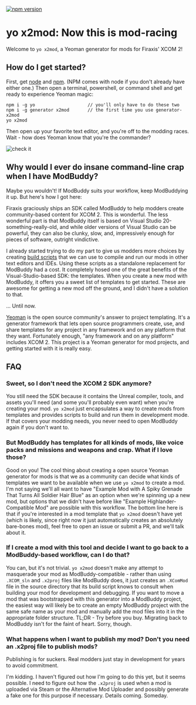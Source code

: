 [![npm version](https://badge.fury.io/js/generator-x2mod.svg)](https://badge.fury.io/js/generator-x2mod)

# yo x2mod: Now this is mod-racing
Welcome to `yo x2mod`, a Yeoman generator for mods for Firaxis' XCOM 2!

## How do I get started?
First, get [node](https://nodejs.org/en/download/) and [npm](https://www.npmjs.com/). (NPM comes with node if you don't already have either one.) Then open a terminal, powershell, or command shell and get ready to experience Yeoman magic:

```
npm i -g yo                    // you'll only have to do these two
npm i -g generator x2mod       // the first time you use generator-x2mod
yo x2mod
```

Then open up your favorite text editor, and you're off to the modding races. Wait - how does Yeoman know that you're the commander?

![check it](https://i.imgur.com/K7ox5XB.png)

## Why would I ever do insane command-line crap when I have ModBuddy?

Maybe you wouldn't! If ModBuddy suits your workflow, keep ModBuddying it up. But here's how I got here:

Firaxis graciously ships an SDK called ModBuddy to help modders create community-based content for XCOM 2. This is wonderful. The less wonderful part is that ModBuddy itself is based on Visual Studio 20-something-really-old, and while older versions of Visual Studio can be powerful, they can also be clunky, slow, and, impressively enough for pieces of software, outright vindictive. 

I already started trying to do my part to give us modders more choices by creating [build scripts](https://github.com/jammerware/x2mods-dev-scripts) that we can use to compile and run our mods in other text editors and IDEs. Using these scripts as a standalone replacement for ModBuddy had a cost. It completely hosed one of the great benefits of the Visual-Studio-based SDK: the templates. When you create a new mod with ModBuddy, it offers you a sweet list of templates to get started. These are awesome for getting a new mod off the ground, and I didn't have a solution to that.

... Until now.

[Yeoman](http://yeoman.io/) is the open source community's answer to project templating. It's a generator framework that lets open source programmers create, use, and share templates for any project in any framework and on any platform that they want. Fortunately enough, "any framework and on any platform" includes XCOM 2. This project is a Yeoman generator for mod projects, and getting started with it is really easy.

## FAQ
### Sweet, so I don't need the XCOM 2 SDK anymore?

You still need the SDK because it contains the Unreal compiler, tools, and assets you'll need (and some you'll probably even want) when you're creating your mod. `yo x2mod` just encapsulates a way to create mods from templates and provides scripts to build and run them in development mode. If that covers your modding needs, you never need to open ModBuddy again if you don't want to.

### But ModBuddy has templates for all kinds of mods, like voice packs and missions and weapons and crap. What if I love those?

Good on you! The cool thing about creating a open source Yeoman generator for mods is that we as a community can decide what kinds of templates we want to be available when we use `yo x2mod` to create a mod. I'm not saying we'll all want to have "Example Mod with A Spiky Grenade That Turns All Soldier Hair Blue" as an option when we're spinning up a new mod, but options that we didn't have before like "Example Highlander-Compatible Mod" are possible with this workflow. The bottom line here is that if you're interested in a mod template that `yo x2mod` doesn't have yet (which is likely, since right now it just automatically creates an absolutely bare-bones mod), feel free to open an issue or submit a PR, and we'll talk about it.

### If I create a mod with this tool and decide I want to go back to a ModBuddy-based workflow, can I do that?

You can, but it's not trivial. `yo x2mod` doesn't make any attempt to masquerade your mod as ModBuddy-compatible - rather than using `.XCOM_sln` and `.x2proj` files like ModBuddy does, it just creates an `.XComMod` file in the source directory that its build script knows to consult when building your mod for development and debugging. If you want to move a mod that was bootstrapped with this generator into a ModBuddy project, the easiest way will likely be to create an empty ModBuddy project with the same safe name as your mod and manually add the mod files into it in the appropriate folder structure. TL;DR - Try before you buy. Migrating back to ModBuddy isn't for the faint of heart. Sorry, though.

### What happens when I want to publish my mod? Don't you need an .x2proj file to publish mods?

Publishing is for suckers. Real modders just stay in development for years to avoid commitment.

I'm kidding. I haven't figured out how I'm going to do this yet, but it seems possible. I need to figure out how the `.x2proj` is used when a mod is uploaded via Steam or the Alternative Mod Uploader and possibly generate a fake one for this purpose if necessary. Details coming. Someday.